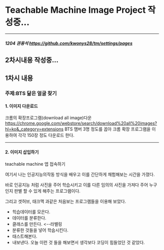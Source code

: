 # Teachable Machine Image Project                 작성중...
---
##### 1204 권용석 <https://github.com/kwonys28/tm/settings/pages>

## 2차시내용   작성중... 



## 1차시 내용
### 주제:BTS 닮은 얼굴 찾기
#### 1. 이미지 다운로드
크롬의 확장프로그램(download all image)다운 <https://chrome.google.com/webstore/search/download%20all%20images?hl=ko&_category=extensions>
BTS 맴버 3명 정도를 꼽아 크롬 확장 프로그램을 이용하여 각각 150장 정도 다운로드 한다.

---
#### 2. 이미지 삽입하기
teachable machine 앱 접속하기


여기서 나는 인공지능의작동 방식을 배우고 이를 간단하게 채험해보는 시간을 가졌다. 

바로 인공지능 처럼 사진을 주어 학습시키고 이를 다른 임의의 사진을 가져다 주어 누구인지 판별 할 수 있게 해주는 프로그램이다.

그리고 겟허브, 태크맥 과같은 처음보는 프로그램들을 이용해 보았다.  
+ 힉습데이터를 모은다.
+ 데이터를 분류한다.
+  클래스를 만든다. <--라밸링
+  분류한 것들을 넣어 학숩시킨다.
+ 태스트해본다.
+ 내보낸다.
오늘 이런 것 들을 해보면서 생각보다 코딩이 힘들었던 것 같았다. 

